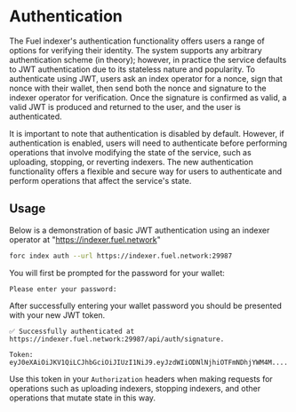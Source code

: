 # Authentication

The Fuel indexer's authentication functionality offers users a range of options for verifying their identity. The system supports any arbitrary authentication scheme (in theory); however, in practice the service defaults to JWT authentication due to its stateless nature and popularity. To authenticate using JWT, users ask an index operator for a nonce, sign that nonce with their wallet, then send both the nonce and signature to the indexer operator for verification. Once the signature is confirmed as valid, a valid JWT is produced and returned to the user, and the user is authenticated.

It is important to note that authentication is disabled by default. However, if authentication is enabled, users will need to authenticate before performing operations that involve modifying the state of the service, such as uploading, stopping, or reverting indexers. The new authentication functionality offers a flexible and secure way for users to authenticate and perform operations that affect the service's state.

## Usage

Below is a demonstration of basic JWT authentication using an indexer operator at "https://indexer.fuel.network"

```bash
forc index auth --url https://indexer.fuel.network:29987
```

You will first be prompted for the password for your wallet:

```text
Please enter your password:
```

After successfully entering your wallet password you should be presented with your new JWT token.


```text
✅ Successfully authenticated at https://indexer.fuel.network:29987/api/auth/signature.

Token: eyJ0eXAiOiJKV1QiLCJhbGciOiJIUzI1NiJ9.eyJzdWIiODNlNjhiOTFmNDhjYWM4M....
```

Use this token in your `Authorization` headers when making requests for operations such as uploading indexers, stopping indexers, and other operations that mutate state in this way.
